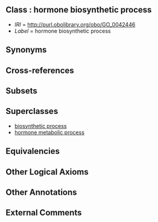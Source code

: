 
## Class : hormone biosynthetic process

 * *IRI* = http://purl.obolibrary.org/obo/GO_0042446
 * *Label* = hormone biosynthetic process

## Synonyms


## Cross-references


## Subsets


## Superclasses

 * [biosynthetic process](../../GO/58/GO_0009058.md)
 * [hormone metabolic process](../../GO/45/GO_0042445.md)

## Equivalencies


## Other Logical Axioms


## Other Annotations


## External Comments

